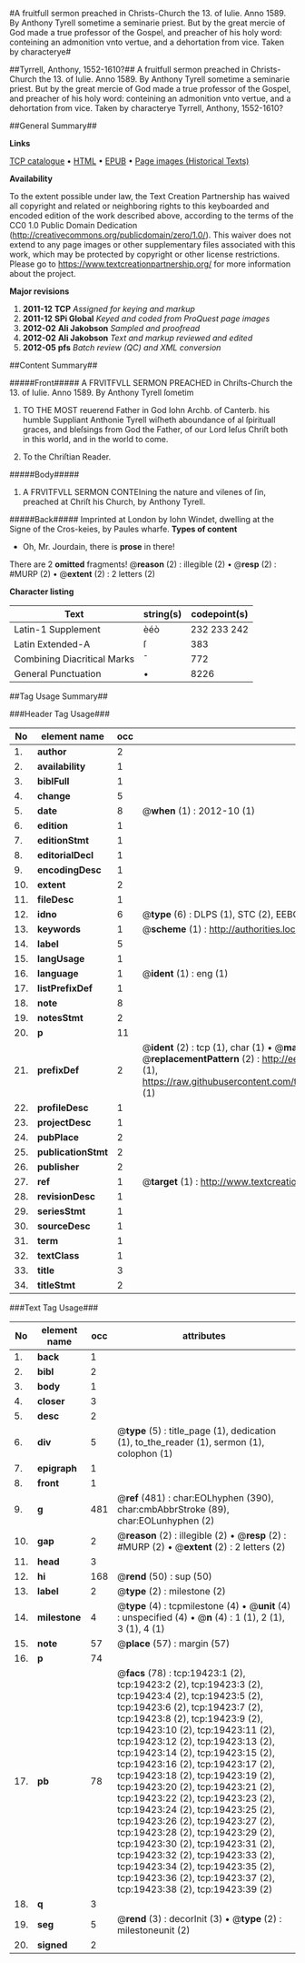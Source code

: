 #A fruitfull sermon preached in Christs-Church the 13. of Iulie. Anno 1589. By Anthony Tyrell sometime a seminarie priest. But by the great mercie of God made a true professor of the Gospel, and preacher of his holy word: conteining an admonition vnto vertue, and a dehortation from vice. Taken by characterye#

##Tyrrell, Anthony, 1552-1610?##
A fruitfull sermon preached in Christs-Church the 13. of Iulie. Anno 1589. By Anthony Tyrell sometime a seminarie priest. But by the great mercie of God made a true professor of the Gospel, and preacher of his holy word: conteining an admonition vnto vertue, and a dehortation from vice. Taken by characterye
Tyrrell, Anthony, 1552-1610?

##General Summary##

**Links**

[TCP catalogue](http://www.ota.ox.ac.uk/tcp/)  • 
[HTML](http://tei.it.ox.ac.uk/tcp/Texts-HTML/free/A14/A14157.html)  • 
[EPUB](http://tei.it.ox.ac.uk/tcp/Texts-EPUB/free/A14/A14157.epub) • 
[Page images (Historical Texts)](https://historicaltexts.jisc.ac.uk/eebo-99854017e)

**Availability**

To the extent possible under law, the Text Creation Partnership has waived all copyright and related or neighboring rights to this keyboarded and encoded edition of the work described above, according to the terms of the CC0 1.0 Public Domain Dedication (http://creativecommons.org/publicdomain/zero/1.0/). This waiver does not extend to any page images or other supplementary files associated with this work, which may be protected by copyright or other license restrictions. Please go to https://www.textcreationpartnership.org/ for more information about the project.

**Major revisions**

1. __2011-12__ __TCP__ *Assigned for keying and markup*
1. __2011-12__ __SPi Global__ *Keyed and coded from ProQuest page images*
1. __2012-02__ __Ali Jakobson__ *Sampled and proofread*
1. __2012-02__ __Ali Jakobson__ *Text and markup reviewed and edited*
1. __2012-05__ __pfs__ *Batch review (QC) and XML conversion*

##Content Summary##

#####Front#####
A FRVITFVLL SERMON PREACHED in Chriſts-Church the 13. of Iulie. Anno 1589. By Anthony Tyrell ſometim
1. TO THE MOST reuerend Father in God Iohn Archb. of Canterb. his humble Suppliant Anthonie Tyrell wiſheth aboundance of al ſpirituall graces, and bleſsings from God the Father, of our Lord Ieſus Chriſt both in this world, and in the world to come.

1. To the Chriſtian Reader.

#####Body#####

1. A FRVITFVLL SERMON CONTEIning the nature and vilenes of ſin, preached at Chriſt his Church, by Anthony Tyrell.

#####Back#####
Imprinted at London by Iohn Windet, dwelling at the Signe of the Cros-keies, by Paules wharfe.
**Types of content**

  * Oh, Mr. Jourdain, there is **prose** in there!

There are 2 **omitted** fragments! 
 @__reason__ (2) : illegible (2)  •  @__resp__ (2) : #MURP (2)  •  @__extent__ (2) : 2 letters (2)

**Character listing**


|Text|string(s)|codepoint(s)|
|---|---|---|
|Latin-1 Supplement|èéò|232 233 242|
|Latin Extended-A|ſ|383|
|Combining             Diacritical Marks|̄|772|
|General Punctuation|•|8226|

##Tag Usage Summary##

###Header Tag Usage###

|No|element name|occ|attributes|
|---|---|---|---|
|1.|__author__|2||
|2.|__availability__|1||
|3.|__biblFull__|1||
|4.|__change__|5||
|5.|__date__|8| @__when__ (1) : 2012-10 (1)|
|6.|__edition__|1||
|7.|__editionStmt__|1||
|8.|__editorialDecl__|1||
|9.|__encodingDesc__|1||
|10.|__extent__|2||
|11.|__fileDesc__|1||
|12.|__idno__|6| @__type__ (6) : DLPS (1), STC (2), EEBO-CITATION (1), PROQUEST (1), VID (1)|
|13.|__keywords__|1| @__scheme__ (1) : http://authorities.loc.gov/ (1)|
|14.|__label__|5||
|15.|__langUsage__|1||
|16.|__language__|1| @__ident__ (1) : eng (1)|
|17.|__listPrefixDef__|1||
|18.|__note__|8||
|19.|__notesStmt__|2||
|20.|__p__|11||
|21.|__prefixDef__|2| @__ident__ (2) : tcp (1), char (1)  •  @__matchPattern__ (2) : ([0-9\-]+):([0-9IVX]+) (1), (.+) (1)  •  @__replacementPattern__ (2) : http://eebo.chadwyck.com/downloadtiff?vid=$1&page=$2 (1), https://raw.githubusercontent.com/textcreationpartnership/Texts/master/tcpchars.xml#$1 (1)|
|22.|__profileDesc__|1||
|23.|__projectDesc__|1||
|24.|__pubPlace__|2||
|25.|__publicationStmt__|2||
|26.|__publisher__|2||
|27.|__ref__|1| @__target__ (1) : http://www.textcreationpartnership.org/docs/. (1)|
|28.|__revisionDesc__|1||
|29.|__seriesStmt__|1||
|30.|__sourceDesc__|1||
|31.|__term__|1||
|32.|__textClass__|1||
|33.|__title__|3||
|34.|__titleStmt__|2||


###Text Tag Usage###

|No|element name|occ|attributes|
|---|---|---|---|
|1.|__back__|1||
|2.|__bibl__|2||
|3.|__body__|1||
|4.|__closer__|3||
|5.|__desc__|2||
|6.|__div__|5| @__type__ (5) : title_page (1), dedication (1), to_the_reader (1), sermon (1), colophon (1)|
|7.|__epigraph__|1||
|8.|__front__|1||
|9.|__g__|481| @__ref__ (481) : char:EOLhyphen (390), char:cmbAbbrStroke (89), char:EOLunhyphen (2)|
|10.|__gap__|2| @__reason__ (2) : illegible (2)  •  @__resp__ (2) : #MURP (2)  •  @__extent__ (2) : 2 letters (2)|
|11.|__head__|3||
|12.|__hi__|168| @__rend__ (50) : sup (50)|
|13.|__label__|2| @__type__ (2) : milestone (2)|
|14.|__milestone__|4| @__type__ (4) : tcpmilestone (4)  •  @__unit__ (4) : unspecified (4)  •  @__n__ (4) : 1 (1), 2 (1), 3 (1), 4 (1)|
|15.|__note__|57| @__place__ (57) : margin (57)|
|16.|__p__|74||
|17.|__pb__|78| @__facs__ (78) : tcp:19423:1 (2), tcp:19423:2 (2), tcp:19423:3 (2), tcp:19423:4 (2), tcp:19423:5 (2), tcp:19423:6 (2), tcp:19423:7 (2), tcp:19423:8 (2), tcp:19423:9 (2), tcp:19423:10 (2), tcp:19423:11 (2), tcp:19423:12 (2), tcp:19423:13 (2), tcp:19423:14 (2), tcp:19423:15 (2), tcp:19423:16 (2), tcp:19423:17 (2), tcp:19423:18 (2), tcp:19423:19 (2), tcp:19423:20 (2), tcp:19423:21 (2), tcp:19423:22 (2), tcp:19423:23 (2), tcp:19423:24 (2), tcp:19423:25 (2), tcp:19423:26 (2), tcp:19423:27 (2), tcp:19423:28 (2), tcp:19423:29 (2), tcp:19423:30 (2), tcp:19423:31 (2), tcp:19423:32 (2), tcp:19423:33 (2), tcp:19423:34 (2), tcp:19423:35 (2), tcp:19423:36 (2), tcp:19423:37 (2), tcp:19423:38 (2), tcp:19423:39 (2)|
|18.|__q__|3||
|19.|__seg__|5| @__rend__ (3) : decorInit (3)  •  @__type__ (2) : milestoneunit (2)|
|20.|__signed__|2||
